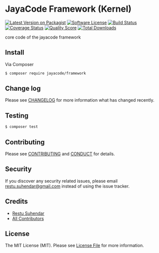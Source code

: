 # JayaCode Framework (Kernel)

[![Latest Version on Packagist][ico-version]][link-packagist]
[![Software License][ico-license]](LICENSE.md)
[![Build Status][ico-travis]][link-travis]
[![Coverage Status][ico-scrutinizer]][link-scrutinizer]
[![Quality Score][ico-code-quality]][link-code-quality]
[![Total Downloads][ico-downloads]][link-downloads]

core code of the jayacode framework

## Install

Via Composer

``` bash
$ composer require jayacode/framework
```

## Change log

Please see [CHANGELOG](CHANGELOG.md) for more information what has changed recently.

## Testing

``` bash
$ composer test
```

## Contributing

Please see [CONTRIBUTING](CONTRIBUTING.md) and [CONDUCT](CONDUCT.md) for details.

## Security

If you discover any security related issues, please email restu.suhendar@gmail.com instead of using the issue tracker.

## Credits

- [Restu Suhendar][link-author]
- [All Contributors][link-contributors]

## License

The MIT License (MIT). Please see [License File](LICENSE.md) for more information.

[ico-version]: https://img.shields.io/packagist/v/jayacode/framework.svg?style=flat-square
[ico-license]: https://img.shields.io/badge/license-MIT-brightgreen.svg?style=flat-square
[ico-travis]: https://img.shields.io/travis/jayacode/framework/master.svg?style=flat-square
[ico-scrutinizer]: https://img.shields.io/scrutinizer/coverage/g/jayacode/framework.svg?style=flat-square
[ico-code-quality]: https://img.shields.io/scrutinizer/g/jayacode/framework.svg?style=flat-square
[ico-downloads]: https://img.shields.io/packagist/dt/jayacode/framework.svg?style=flat-square

[link-packagist]: https://packagist.org/packages/jayacode/framework
[link-travis]: https://travis-ci.org/jayacode/framework
[link-scrutinizer]: https://scrutinizer-ci.com/g/jayacode/framework/code-structure
[link-code-quality]: https://scrutinizer-ci.com/g/jayacode/framework
[link-downloads]: https://packagist.org/packages/jayacode/framework
[link-author]: https://github.com/aarestu
[link-contributors]: ../../contributors
